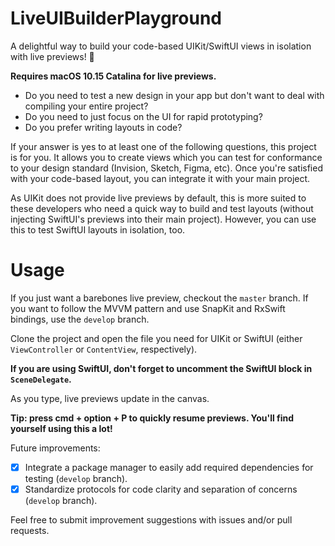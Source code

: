 # LiveUIBuilderPlayground
A delightful way to build your code-based UIKit/SwiftUI views in isolation with live previews!  🎉

**Requires macOS 10.15 Catalina for live previews.**

- Do you need to test a new design in your app but don't want to deal with compiling your entire project?
- Do you need to just focus on the UI for rapid prototyping?
- Do you prefer writing layouts in code?

If your answer is yes to at least one of the following questions, this project is for you. It allows you to create views which you can test for conformance to your design standard (Invision, Sketch, Figma, etc). Once you're satisfied with your code-based layout, you can integrate it with your main project.

As UIKit does not provide live previews by default, this is more suited to these developers who need a quick way to build and test layouts (without injecting SwiftUI's previews into their main project). However, you can use this to test SwiftUI layouts in isolation, too.

# Usage

If you just want a barebones live preview, checkout the `master` branch. 
If you want to follow the MVVM pattern and use SnapKit and RxSwift bindings, use the `develop` branch.

Clone the project and open the file you need for UIKit or SwiftUI (either `ViewController` or `ContentView`, respectively). 

**If you are using SwiftUI, don't forget to uncomment the SwiftUI block in `SceneDelegate`.**

As you type, live previews update in the canvas. 

**Tip: press cmd + option + P to quickly resume previews. You'll find yourself using this a lot!**

Future improvements:

- [x] Integrate a package manager to easily add required dependencies for testing (`develop` branch).
- [x] Standardize protocols for code clarity and separation of concerns (`develop` branch).

Feel free to submit improvement suggestions with issues and/or pull requests.
